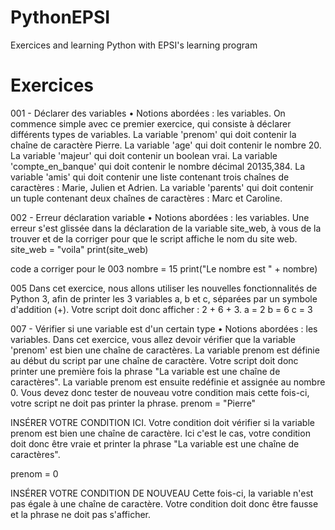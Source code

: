# PythonEPSI
Exercices and learning Python with EPSI's learning program

# Exercices

001 - Déclarer des variables
•    Notions abordées : les variables.
On commence simple avec ce premier exercice, qui consiste à déclarer différents types de variables.
La variable 'prenom' qui doit contenir la chaîne de caractère Pierre.
La variable 'age' qui doit contenir le nombre 20.
La variable 'majeur' qui doit contenir un boolean vrai.
La variable 'compte_en_banque' qui doit contenir le nombre décimal 20135,384.
La variable 'amis' qui doit contenir une liste contenant trois chaînes de caractères : Marie, Julien et Adrien.
La variable 'parents' qui doit contenir un tuple contenant deux chaînes de caractères : Marc et Caroline.

002 - Erreur déclaration variable
•    Notions abordées : les variables.
Une erreur s'est glissée dans la déclaration de la variable site_web, à vous de la trouver et de la corriger pour que le script affiche le nom du site web.
site_web = "voila"
print(site_web)

code a corriger pour le 003
nombre = 15
print("Le nombre est " + nombre)

005 Dans cet exercice, nous allons utiliser les nouvelles fonctionnalités de Python 3, afin de printer les 3 variables a, b et c, séparées par un symbole d'addition (+).
Votre script doit donc afficher : 2 + 6 + 3.
a = 2
b = 6
c = 3

007 - Vérifier si une variable est d'un certain type
•    Notions abordées : les variables.
Dans cet exercice, vous allez devoir vérifier que la variable 'prenom' est bien une chaîne de caractères.
La variable prenom est définie au début du script par une chaîne de caractère.
Votre script doit donc printer une première fois la phrase "La variable est une chaîne de caractères".
La variable prenom est ensuite redéfinie et assignée au nombre 0.
Vous devez donc tester de nouveau votre condition mais cette fois-ci, votre script ne doit pas printer la phrase.
prenom = "Pierre"
 
INSÉRER VOTRE CONDITION ICI.
Votre condition doit vérifier si la variable prenom est bien une chaîne de caractère. Ici c'est le cas,
votre condition doit donc être vraie et printer la phrase "La variable est une chaîne de caractères".
 
prenom = 0
 
INSÉRER VOTRE CONDITION DE NOUVEAU
Cette fois-ci, la variable n'est pas égale à une chaîne de caractère. Votre condition doit donc être fausse et 
la phrase ne doit pas s'afficher.
